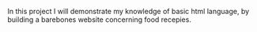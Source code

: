 In this project I will demonstrate my knowledge of basic html language, by building a barebones website concerning food recepies.
